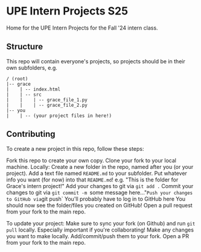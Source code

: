 # UPE Intern Projects S25
Home for the UPE Intern Projects for the Fall '24 intern class.

## Structure
This repo will contain everyone's projects, so projects should be in their own subfolders, e.g.
```
/ (root)
|-- grace
|    | -- index.html
|    | -- src
|    |    | -- grace_file_1.py
|    |    | -- grace_file_2.py
|-- you
|    | -- (your project files in here!)
```

## Contributing
To create a new project in this repo, follow these steps:

Fork this repo to create your own copy.
Clone your fork to your local machine.
Locally:
Create a new folder in the repo, named after you (or your project).
Add a text file named `README.md` to your subfolder.
Put whatever info you want (for now) into that `README.md`!
e.g. "This is the folder for Grace's intern project!"
Add your changes to git via `git add .`
Commit your changes to git via `git commit -m `some message here..."`
Push your changes to GitHub via `git push`
You'll probably have to log in to GitHub here
You should now see the folder/files you created on GitHub!
Open a pull request from your fork to the main repo.

To update your project:
Make sure to sync your fork (on Github) and run `git pull` locally.
Especially important if you're collaborating!
Make any changes you want to make locally.
Add/commit/push them to your fork.
Open a PR from your fork to the main repo.

